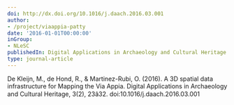 ```yaml
---
doi: http://dx.doi.org/10.1016/j.daach.2016.03.001
author:
- /project/viaappia-patty
date: '2016-01-01T00:00:00'
inGroup:
- NLeSC
publishedIn: Digital Applications in Archaeology and Cultural Heritage
type: journal-article
---
```

De Kleijn, M., de Hond, R., & Martinez-Rubi, O. (2016). A 3D spatial data infrastructure for Mapping the Via Appia. Digital Applications in Archaeology and Cultural Heritage, 3(2), 23â32. doi:10.1016/j.daach.2016.03.001

